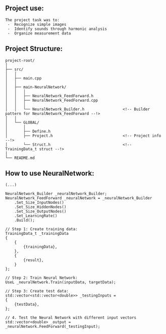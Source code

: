 ﻿
## Project use:

    The project task was to:
     -  Recognize simple images
     -  Identify sounds through harmonic analysis
     -  Organize measurement data





## Project Structure:

    project-root/
    │
    ├── src/
    │	│
    │	├── main.cpp
    │	│
    │	├── main-NeuralNetwork/
    │	│	│
    │	│	├── NeuralNetwork_FeedForward.h
    │	│	├── NeuralNetwork_FeedForward.cpp
    │	│	│
    │	│	└── NeuralNetwork_Builder.h					<!-- Builder pattern for NeuralNetwork_FeedForward --!>
    │	│
    │	└── GLOBAL/
    │		│
    │		├── Define.h
    │		├── Project.h                               <!-- Project info --!>
    │		└── Struct.h                                <!-- TrainingData_t struct --!>
    │
    └── README.md





## How to use NeuralNetwork:

    (...)

    NeuralNetwork_Builder _neuralNetwork_Builder;
    NeuralNetwork_FeedForward _neuralNetwork = _neuralNetwork_Builder
        .Set_Size_InputNodes()
        .Set_Size_HiddenNodes()
        .Set_Size_OutputNodes()
        .Set_LearningRate()
        .Build();

    // Step 1: Create training data:
    TrainingData_t _trainingData
    {
        {
            {trainingData},
        },
        {
            {result}, 
        }
    };

    // Step 2: Train Neural Network:
    UseL _neuralNetwork.Train(inputData, targetData);

    // Step 3: Create test data:
    std::vector<std::vector<double>> _testingInputs = 
    {
        {testData},
    };

    // 4. Test the Neural Network with different input vectors
    std::vector<double> _output = _neuralNetwork.FeedForward(_testingInput);